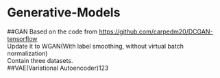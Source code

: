 # Generative-Models
##GAN
Based on the code from https://github.com/carpedm20/DCGAN-tensorflow<br>
Update it to WGAN(With label smoothing, without virtual batch normalization)<br>
Contain three datasets.<br>
##VAE(Variational Autoencoder)123
